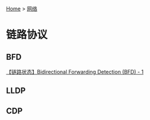 [Home](/) > [网络](network/)
# 链路协议
## BFD
[【链路状态】Bidirectional Forwarding Detection (BFD) - 1](https://blog.csdn.net/freeworkman/article/details/86755288)
## LLDP
## CDP